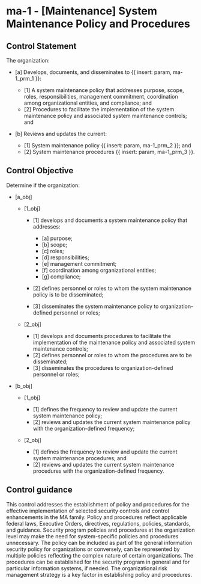 # ma-1 - \[Maintenance\] System Maintenance Policy and Procedures

## Control Statement

The organization:

- \[a\] Develops, documents, and disseminates to {{ insert: param, ma-1_prm_1 }}:

  - \[1\] A system maintenance policy that addresses purpose, scope, roles, responsibilities, management commitment, coordination among organizational entities, and compliance; and
  - \[2\] Procedures to facilitate the implementation of the system maintenance policy and associated system maintenance controls; and

- \[b\] Reviews and updates the current:

  - \[1\] System maintenance policy {{ insert: param, ma-1_prm_2 }}; and
  - \[2\] System maintenance procedures {{ insert: param, ma-1_prm_3 }}.

## Control Objective

Determine if the organization:

- \[a_obj\]

  - \[1_obj\]

    - \[1\] develops and documents a system maintenance policy that addresses:

      - \[a\] purpose;
      - \[b\] scope;
      - \[c\] roles;
      - \[d\] responsibilities;
      - \[e\] management commitment;
      - \[f\] coordination among organizational entities;
      - \[g\] compliance;

    - \[2\] defines personnel or roles to whom the system maintenance policy is to be disseminated;
    - \[3\] disseminates the system maintenance policy to organization-defined personnel or roles;

  - \[2_obj\]

    - \[1\] develops and documents procedures to facilitate the implementation of the maintenance policy and associated system maintenance controls;
    - \[2\] defines personnel or roles to whom the procedures are to be disseminated;
    - \[3\] disseminates the procedures to organization-defined personnel or roles;

- \[b_obj\]

  - \[1_obj\]

    - \[1\] defines the frequency to review and update the current system maintenance policy;
    - \[2\] reviews and updates the current system maintenance policy with the organization-defined frequency;

  - \[2_obj\]

    - \[1\] defines the frequency to review and update the current system maintenance procedures; and
    - \[2\] reviews and updates the current system maintenance procedures with the organization-defined frequency.

## Control guidance

This control addresses the establishment of policy and procedures for the effective implementation of selected security controls and control enhancements in the MA family. Policy and procedures reflect applicable federal laws, Executive Orders, directives, regulations, policies, standards, and guidance. Security program policies and procedures at the organization level may make the need for system-specific policies and procedures unnecessary. The policy can be included as part of the general information security policy for organizations or conversely, can be represented by multiple policies reflecting the complex nature of certain organizations. The procedures can be established for the security program in general and for particular information systems, if needed. The organizational risk management strategy is a key factor in establishing policy and procedures.
